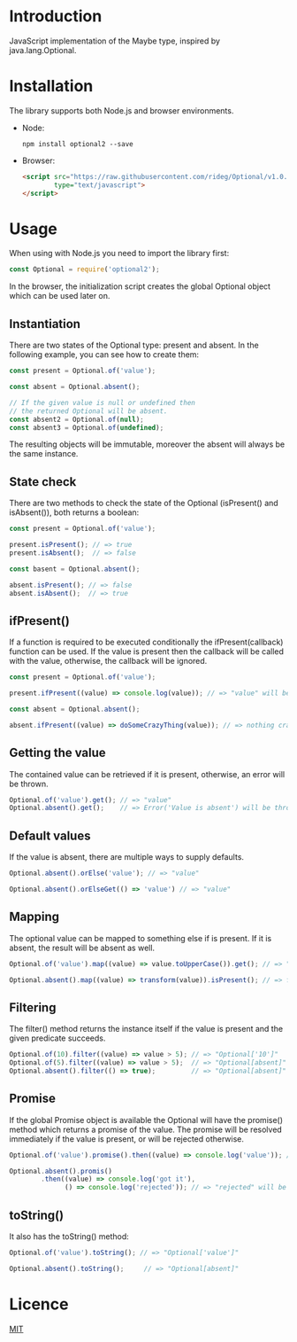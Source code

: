 Introduction
============
JavaScript implementation of the Maybe type, inspired by java.lang.Optional.

Installation
============
The library supports both Node.js and browser environments.

 * Node:
   ```shell
   npm install optional2 --save
   ```
 * Browser:
   ```html
   <script src="https://raw.githubusercontent.com/rideg/Optional/v1.0.2/optional.min.js" 
           type="text/javascript">
   </script>
   ```

Usage
======
When using with Node.js you need to import the library first:

```javascript
const Optional = require('optional2');
```
In the browser, the initialization script creates the global Optional object which can be used later on.


Instantiation
-------------
There are two states of the Optional type: present and absent. In the following example, you can see how to
create them:

```javascript
const present = Optional.of('value');

const absent = Optional.absent();

// If the given value is null or undefined then 
// the returned Optional will be absent.
const absent2 = Optional.of(null);
const absent3 = Optional.of(undefined);
```

The resulting objects will be immutable, moreover the absent will always be the same instance.

State check
-----------
There are two methods to check the state of the Optional (isPresent() and isAbsent()), both returns a boolean:

```javascript
const present = Optional.of('value');

present.isPresent(); // => true
present.isAbsent();  // => false

const basent = Optional.absent();

absent.isPresent(); // => false
absent.isAbsent();  // => true
```

ifPresent()
-----------
If a function is required to be executed conditionally the ifPresent(callback) function can be used.
If the value is present then the callback will be called with the value, otherwise, the callback will
be ignored.

```javascript
const present = Optional.of('value');

present.ifPresent((value) => console.log(value)); // => "value" will be printed.

const absent = Optional.absent();

absent.ifPresent((value) => doSomeCrazyThing(value)); // => nothing crazy will happend.
```

Getting the value
-----------------
The contained value can be retrieved if it is present, otherwise, an error will be thrown.

```javascript
Optional.of('value').get(); // => "value"
Optional.absent().get();    // => Error('Value is absent') will be thrown.
```

Default values
--------------
If the value is absent, there are multiple ways to supply defaults. 

```javascript
Optional.absent().orElse('value'); // => "value"

Optional.absent().orElseGet(() => 'value') // => "value"
```

Mapping
-------
The optional value can be mapped to something else if is present. If it is absent, the result will be absent as well.
```javascript
Optional.of('value').map((value) => value.toUpperCase()).get(); // => "VALUE"

Optional.absent().map((value) => transform(value)).isPresent(); // => false
```

Filtering
---------
The filter() method returns the instance itself if the value is present and the given predicate succeeds.
```javascript
Optional.of(10).filter((value) => value > 5); // => "Optional['10']"
Optional.of(5).filter((value) => value > 5);  // => "Optional[absent]"
Optional.absent().filter(() => true);         // => "Optional[absent]"
``` 

Promise
-------
If the global Promise object is available the Optional will have the promise() method which returns a promise of the value. The promise will be resolved immediately if the value is present,
or will be rejected otherwise. 

```javascript
Optional.of('value').promise().then((value) => console.log('value')); // => "value" will be printed.

Optional.absent().promis()
        .then((value) => console.log('got it'), 
              () => console.log('rejected')); // => "rejected" will be printed.
```

toString()
----------
It also has the toString() method:

```javascript
Optional.of('value').toString(); // => "Optional['value']"

Optional.absent().toString();     // => "Optional[absent]"
```

Licence
=======

[MIT](https://opensource.org/licenses/MIT)

